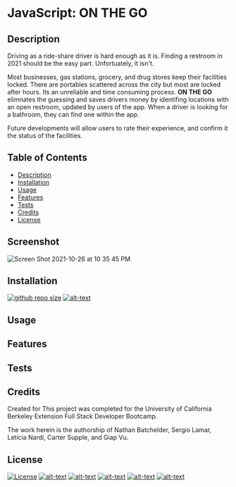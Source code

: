 # JavaScript: ON THE GO

  ## Description

  Driving as a ride-share driver is hard enough as it is. Finding a restroom in 2021 should be the easy part. Unfortuately, it isn't.
 
  Most businesses, gas stations, grocery, and drug stores keep their facilities locked. There are portables scattered across the city but most are locked after hours. Its an unreliable and time consuming process. **ON THE GO** elimnates the guessing and saves drivers money by identifing locations with an open restroom, updated by users of the app. When a driver is looking for a bathroom, they can find one within the app.

  Future developments will allow users to rate their experience, and confirm it the status of the facilities.

  ## Table of Contents
  * [Description](#description)
  * [Installation](#install)
  * [Usage](#usage)
  * [Features](#features)
  * [Tests](#tests)
  * [Credits](#credits)
  * [License](#license)
  
  ## Screenshot

  ![Screen Shot 2021-10-26 at 10 35 45 PM](https://user-images.githubusercontent.com/89411805/139006072-e28dcec6-d369-4049-8d77-ae04af8bfe76.png)

  ## Installation
  [![github repo size](https://img.shields.io/github/repo-size/leticianardi/on-the-go?style=plastic)](https://github.com/leticianardi)
  [![alt-text](https://img.shields.io/github/downloads/leticianardi/on-the-go/latest/total)](https://github.com/leticianardi)
 

  ## Usage
 

  ## Features
  
  
  ## Tests
  

  ## Credits
  Created for This project was completed for the University of California Berkeley Extension Full Stack Developer Bootcamp.
  
  The work herein is the authorship of Nathan Batchelder, Sergio Lamar, Letícia Nardi, Carter Supple, and Giap Vu.
  
  ## License
  
  [![License](https://img.shields.io/badge/license-MIT-blue)](https://choosealicense.com/licenses/mit/)
  [![alt-text](https://img.shields.io/github/contributors/leticianardi/on-the-go)](https://github.com/leticianardi)
  [![alt-text](https://img.shields.io/github/issues-raw/leticianardi/on-the-go)](https://github.com/leticianardi)
  [![alt-text](https://img.shields.io/badge/made%20with-html-blue)](https://github.com/leticianardi)
  [![alt-text](https://img.shields.io/badge/made%20with-css-green)](https://github.com/leticianardi)
  [![alt-text](https://img.shields.io/badge/made%20with-bulma-orange)](https://github.com/leticianardi)